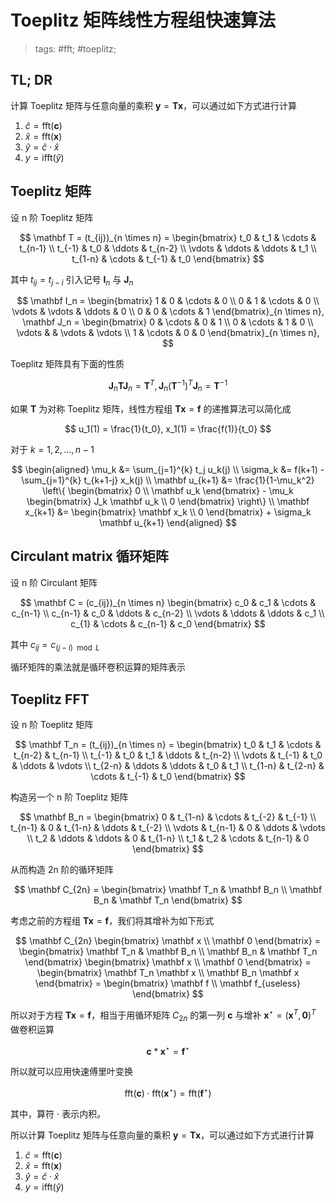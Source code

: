 # Toeplitz 矩阵线性方程组快速算法

> tags: #fft; #toeplitz;

## TL; DR

计算 Toeplitz 矩阵与任意向量的乘积 $\mathbf y = \mathbf T \mathbf x$，可以通过如下方式进行计算

1. $\hat c = \mathrm{fft}(\mathbf c)$
2. $\hat x = \mathrm{fft}(\mathbf x)$
3. $\hat y = \hat c \cdot \hat x$
4. $y = \text{ifft}(\hat y)$

## Toeplitz 矩阵

设 n 阶 Toeplitz 矩阵

$$
\mathbf T = (t_{ij})_{n \times n} = \begin{bmatrix}
t_0 & t_1 & \cdots & t_{n-1} \\
t_{-1} & t_0 & \ddots & t_{n-2} \\
\vdots & \ddots & \ddots & t_1 \\
t_{1-n} & \cdots & t_{-1} & t_0
\end{bmatrix}
$$

其中 $t_{ij} = t_{j - i}$
引入记号 $\mathbf I_n$ 与 $\mathbf J_n$

$$
\mathbf I_n = \begin{bmatrix}
1 & 0 & \cdots & 0 \\
0 & 1 & \cdots & 0 \\
\vdots & \vdots & \ddots & 0 \\
0 & 0 & \cdots & 1
\end{bmatrix}_{n \times n},
\mathbf J_n = \begin{bmatrix}
0 & \cdots & 0 & 1 \\
0 & \cdots & 1 & 0 \\
\vdots &  & \vdots & \vdots \\
1 & \cdots & 0 & 0
\end{bmatrix}_{n \times n}, 
$$

Toeplitz 矩阵具有下面的性质

$$
\mathbf J_n \mathbf T \mathbf J_n = \mathbf T^{T}, \mathbf J_n (\mathbf T^{-1})^{T} \mathbf J_n = \mathbf T^{-1}
$$

如果 $\mathbf T$ 为对称 Toeplitz 矩阵，线性方程组 $\mathbf T \mathbf x = \mathbf f$ 的递推算法可以简化成

$$
u_1(1) = \frac{1}{t_0}, x_1(1) = \frac{f(1)}{t_0}
$$

对于 $k = 1, 2, \dots, n-1$

$$
\begin{aligned}
\mu_k &= \sum_{j=1}^{k} t_j u_k(j) \\
\sigma_k &= f(k+1) - \sum_{j=1}^{k} t_{k+1-j} x_k(j) \\
\mathbf u_{k+1} &= \frac{1}{1-\mu_k^2} \left\{ \begin{bmatrix} 0 \\ \mathbf u_k \end{bmatrix} - \mu_k \begin{bmatrix} J_k \mathbf u_k \\ 0 \end{bmatrix} \right\} \\
\mathbf x_{k+1} &= \begin{bmatrix} \mathbf x_k \\ 0 \end{bmatrix} + \sigma_k \mathbf u_{k+1}
\end{aligned}
$$

## Circulant matrix 循环矩阵

设 n 阶 Circulant 矩阵

$$
\mathbf C = (c_{ij})_{n \times n} \begin{bmatrix}
c_0 & c_1 & \cdots & c_{n-1} \\
c_{n-1} & c_0 & \ddots & c_{n-2} \\
\vdots & \ddots & \ddots & c_1 \\
c_{1} & \cdots & c_{n-1} & c_0
\end{bmatrix}
$$

其中 $c_{ij} = c_{(j - i) \mod L}$

循环矩阵的乘法就是循环卷积运算的矩阵表示

## Toeplitz FFT

设 n 阶 Toeplitz 矩阵

$$
\mathbf T_n = (t_{ij})_{n \times n} = \begin{bmatrix}
t_0 & t_1 & \cdots & t_{n-2} & t_{n-1} \\
t_{-1} & t_0 & t_1 & \ddots & t_{n-2} \\
\vdots & t_{-1} & t_0 & \ddots & \vdots \\
t_{2-n} & \ddots & \ddots & t_0 & t_1 \\
t_{1-n} & t_{2-n} & \cdots & t_{-1} & t_0
\end{bmatrix}
$$

构造另一个 n 阶 Toeplitz 矩阵

$$
\mathbf B_n = \begin{bmatrix}
0 & t_{1-n} & \cdots & t_{-2} & t_{-1} \\
t_{n-1} & 0 & t_{1-n} & \ddots & t_{-2} \\
\vdots & t_{n-1} & 0 & \ddots & \vdots \\
t_2 & \ddots & \ddots & 0 & t_{1-n} \\
t_1 & t_2 & \cdots & t_{n-1} & 0
\end{bmatrix}
$$

从而构造 2n 阶的循环矩阵

$$
\mathbf C_{2n} = \begin{bmatrix}
\mathbf T_n & \mathbf B_n \\
\mathbf B_n & \mathbf T_n
\end{bmatrix}
$$

考虑之前的方程组 $\mathbf T \mathbf x = \mathbf f$，我们将其增补为如下形式

$$
\mathbf C_{2n} \begin{bmatrix} \mathbf x \\ \mathbf 0 \end{bmatrix}
= \begin{bmatrix}
\mathbf T_n & \mathbf B_n \\
\mathbf B_n & \mathbf T_n
\end{bmatrix} \begin{bmatrix} \mathbf x \\ \mathbf 0 \end{bmatrix}
= \begin{bmatrix} \mathbf T_n \mathbf x \\ \mathbf B_n \mathbf x \end{bmatrix}
= \begin{bmatrix} \mathbf f \\ \mathbf f_{useless} \end{bmatrix}
$$

所以对于方程 $\mathbf T \mathbf x = \mathbf f$，相当于用循环矩阵 $C_{2n}$ 的第一列 $\mathbf c$ 与增补 $\mathbf x^{\star} = (\mathbf x^T, \mathbf 0)^T$ 做卷积运算

$$
\mathbf c \ast \mathbf x^{\star} = \mathbf f^{\star}
$$

所以就可以应用快速傅里叶变换

$$
\mathrm{fft}(\mathbf c) \cdot \mathrm{fft}(\mathbf x^{\star}) = \mathrm{fft}(\mathbf f^{\star})
$$

其中，算符 $\cdot$ 表示内积。

所以计算 Toeplitz 矩阵与任意向量的乘积 $\mathbf y = \mathbf T \mathbf x$，可以通过如下方式进行计算

1. $\hat c = \mathrm{fft}(\mathbf c)$
2. $\hat x = \mathrm{fft}(\mathbf x)$
3. $\hat y = \hat c \cdot \hat x$
4. $y = \text{ifft}(\hat y)$